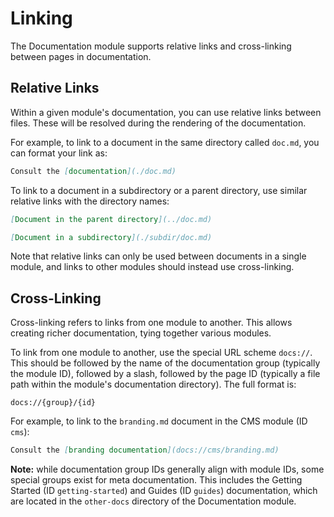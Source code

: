 # Linking

The Documentation module supports relative links and cross-linking between pages in documentation.


## Relative Links

Within a given module's documentation, you can use relative links between files. These will be resolved during the rendering of the documentation.

For example, to link to a document in the same directory called `doc.md`, you can format your link as:

```md
Consult the [documentation](./doc.md)
```

To link to a document in a subdirectory or a parent directory, use similar relative links with the directory names:

```md
[Document in the parent directory](../doc.md)

[Document in a subdirectory](./subdir/doc.md)
```

Note that relative links can only be used between documents in a single module, and links to other modules should instead use cross-linking.


## Cross-Linking

Cross-linking refers to links from one module to another. This allows creating richer documentation, tying together various modules.

To link from one module to another, use the special URL scheme `docs://`. This should be followed by the name of the documentation group (typically the module ID), followed by a slash, followed by the page ID (typically a file path within the module's documentation directory). The full format is:

```
docs://{group}/{id}
```

For example, to link to the `branding.md` document in the CMS module (ID `cms`):

```md
Consult the [branding documentation](docs://cms/branding.md)
```

**Note:** while documentation group IDs generally align with module IDs, some special groups exist for meta documentation. This includes the Getting Started (ID `getting-started`) and Guides (ID `guides`) documentation, which are located in the `other-docs` directory of the Documentation module.
